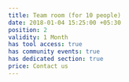 ```yaml
---
title: Team room (for 10 people)
date: 2018-01-04 15:25:00 +05:30
position: 2
validity: 1 Month
has tool access: true
has community events: true
has dedicated section: true
price: Contact us
---
```


